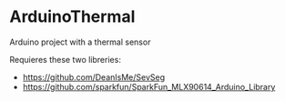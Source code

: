 # ArduinoThermal
Arduino project with a thermal sensor

Requieres these two libreries:
- https://github.com/DeanIsMe/SevSeg
- https://github.com/sparkfun/SparkFun_MLX90614_Arduino_Library
